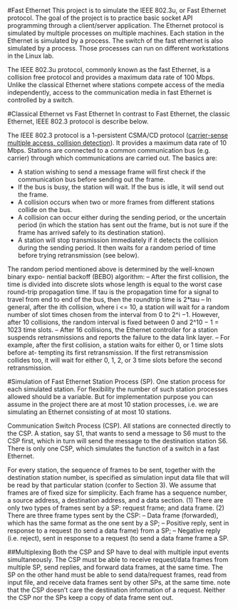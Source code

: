 #Fast Ethernet
This project is to simulate the IEEE 802.3u, or Fast Ethernet protocol.
The goal of the project is to practice basic socket API programming through
a client/server application. The Ethernet protocol is simulated by multiple
processes on multiple machines. Each station in the Ethernet is simulated by
a process. The switch of the fast ethernet is also simulated by a process.
Those processes can run on different workstations in the Linux lab.

The IEEE 802.3u protocol, commonly known as the fast Ethernet, is a collision free
protocol and provides a maximum data rate of 100 Mbps. Unlike the classical Ethernet
where stations compete access of the media independently, access to the communication
media in fast Ethernet is controlled by a switch.

#Classical Ethernet vs Fast Ethernet
In contrast to Fast Ethernet, the classic Ethernet, IEEE 802.3 protocol is describe below.

The IEEE 802.3 protocol is a 1-persistent CSMA/CD protocol
([carrier-sense multiple access, collision detection](https://en.wikipedia.org/wiki/Carrier-sense_multiple_access)). It provides a
maximum data rate of 10 Mbps. Stations are connected to a common
communication bus (e.g. carrier) through which communications are carried out.
The basics are:
- A station wishing to send a message frame will first check if the
communication bus before sending out the frame.
- If the bus is busy, the station will wait. If the bus is idle, it will send out the frame.
- A collision occurs when two or more frames from different stations collide on the bus.
- A collision can occur either during the sending period, or the uncertain period (in
which the station has sent out the frame, but is not sure if the frame has arrived
safely to its destination station).
- A station will stop transmission immediately if it detects the collision
during the sending period. It then waits for a random period of time before
trying retransmission (see below).

The random period mentioned above is determined by the well-known binary expo-
nential backoff (BEBO) algorithm:
– After the first collision, the time is divided into discrete slots whose length is
equal to the worst case round-trip propagation time. If tau is the propagation
time for a signal to travel from end to end of the bus, then the roundtrip time
 is 2*tau
 – In general, after the ith collision, where i <= 10, a station will wait for a random
 number of slot times chosen from the interval from 0 to 2^i −1. However, after 10
 collisions, the random interval is fixed between 0 and 2^10 − 1 = 1023 time slots.
 – After 16 collisions, the Ethernet controller for a station suspends retransmissions
 and reports the failure to the data link layer.
– For example, after the first collision, a station waits for either 0,
or 1 time slots before at- tempting its first retransmission. If the first
retransmission collides too, it will wait for either 0, 1, 2, or 3 time
slots before the second retransmission.

#Simulation of Fast Ethernet
Station Process (SP). One station process for each simulated station. For flexibility the
number of such station processes allowed should be a variable. But for implementation
purpose you can assume in the project there are at most 10 station processes, i.e. we
are simulating an Ethernet consisting of at most 10 stations.

Communication Switch Process (CSP). All stations are connected directly to the CSP.
A station, say S1, that wants to send a message to S6 must to the CSP first, which in turn will send the
message to the destination station S6. There is only one CSP, which simulates
the function of a switch in a fast Ethernet.

For every station, the sequence of frames to be sent, together with the destination station
number, is specified as simulation input data file that will be read by that particular station
(confer to Section 3). We assume that frames are of fixed size for simplicity. Each frame has a sequence
number, a source address, a destination address, and a data section.
(1) There are only two types of frames sent by a SP: request frame; and data frame.
(2) There are three frame types sent by the CSP:
– Data frame (forwarded), which has the same format as the one sent by a SP;
– Positive reply, sent in response to a request (to send a data frame) from a SP;
– Negative reply (i.e. reject), sent in response to a request (to send a data frame
frame a SP.

##Multiplexing
Both the CSP and SP have to deal with multiple input events simultaneously. The CSP
must be able to receive request/data frames from multiple SP, send replies, and forward data
frames, at the same time. The SP on the other hand must be able to send data/request
frames, read from input file, and receive data frames sent by other SPs, at the same time. note that the CSP doesn’t care the destination information of a request. Neither the CSP nor the SPs keep a copy of data frame sent out.
